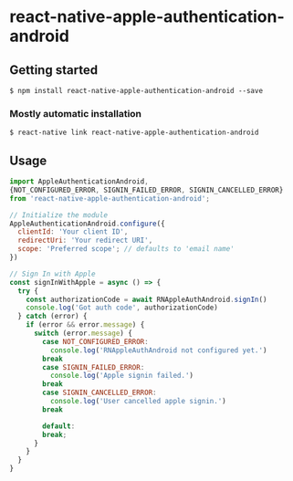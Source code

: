 # react-native-apple-authentication-android

## Getting started

`$ npm install react-native-apple-authentication-android --save`

### Mostly automatic installation

`$ react-native link react-native-apple-authentication-android`

## Usage

```javascript
import AppleAuthenticationAndroid,
{NOT_CONFIGURED_ERROR, SIGNIN_FAILED_ERROR, SIGNIN_CANCELLED_ERROR}
from 'react-native-apple-authentication-android';

// Initialize the module
AppleAuthenticationAndroid.configure({
  clientId: 'Your client ID',
  redirectUri: 'Your redirect URI',
  scope: 'Preferred scope'; // defaults to 'email name'
})

// Sign In with Apple
const signInWithApple = async () => {
  try {
    const authorizationCode = await RNAppleAuthAndroid.signIn()
    console.log('Got auth code', authorizationCode)
  } catch (error) {
    if (error && error.message) {
      switch (error.message) {
        case NOT_CONFIGURED_ERROR:
          console.log('RNAppleAuthAndroid not configured yet.')
        break
        case SIGNIN_FAILED_ERROR:
          console.log('Apple signin failed.')
        break
        case SIGNIN_CANCELLED_ERROR:
          console.log('User cancelled apple signin.')
        break

        default:
        break;
      }
    }
  }
}


```
